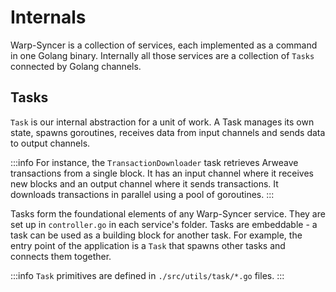 # Internals

Warp-Syncer is a collection of services, each implemented as a command in one Golang binary. Internally all those services are a collection of `Tasks` connected by Golang channels.


## Tasks
`Task` is our internal abstraction for a unit of work. A Task manages its own state, spawns goroutines, receives data from input channels and sends data to output channels. 

:::info
For instance, the `TransactionDownloader` task retrieves Arweave transactions from a single block. It has an input channel where it receives new blocks and an output channel where it sends transactions. It downloads transactions in parallel using a pool of goroutines.
::: 

Tasks form the foundational elements of any Warp-Syncer service. They are set up in `controller.go` in each service's folder. Tasks are embeddable - a task can be used as a building block for another task. For example, the entry point of the application is a `Task` that spawns other tasks and connects them together.

:::info
`Task` primitives are defined in `./src/utils/task/*.go` files.
:::
